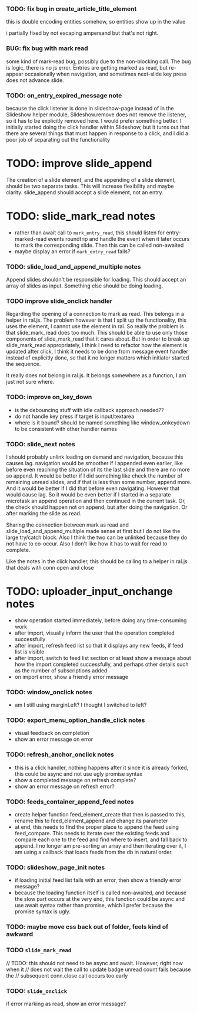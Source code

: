
### TODO: fix bug in create_article_title_element

this is double encoding entities somehow, so entities show up in the value

i partially fixed by not escaping ampersand but that's not right.

### BUG: fix bug with mark read
some kind of mark-read bug, possibly due to the non-blocking call. The bug is logic, there is no js error. Entries are getting marked as read, but re-appear occasionally when navigation, and sometimes next-slide key press does not advance slide.

### TODO: on_entry_expired_message note
because the click listener is done in slideshow-page instead of in the Slideshow helper module, Slideshow.remove does not remove the listener, so it has to be explicitly removed here. I would prefer something better. I initially started doing the click handler within Slideshow, but it turns out that there are several things that must happen in response to a click, and I did a poor job of separating out the functionality

# TODO: improve slide_append
The creation of a slide element, and the appending of a slide element, should be two separate tasks. This will increase flexibility and maybe clarity. slide_append should accept a slide element, not an entry.

# TODO: slide_mark_read notes

* rather than await call to `mark_entry_read`, this should listen for entry-marked-read events roundtrip and handle the event when it later occurs to mark the corresponding slide. Then this can be called non-awaited
* maybe display an error if `mark_entry_read` fails?

### TODO: slide_load_and_append_multiple notes
Append slides shouldn't be responsible for loading. This should accept an array of slides as input. Something else should be doing loading.

### TODO improve slide_onclick handler
Regarding the opening of a connection to mark as read. This belongs in a helper in ral.js. The problem however is that I split up the functionality, this uses the element, I cannot use the element in ral. So really the problem is that slide_mark_read does too much. This should be able to use only those components of slide_mark_read that it cares about. But in order to break up slide_mark_read appropriately, I think I need to refactor how the element is updated after click, I think it needs to be done from message event handler instead of explicitly done, so that it no longer matters which initiator started the sequence.

It really does not belong in ral.js. It belongs somewhere as a function, I am just not sure where.

### TODO: improve on_key_down
* is the debouncing stuff with idle callback approach needed??
* do not handle key press if target is input/textarea
* where is it bound? should be named something like window_onkeydown to be consistent with other handler names

### TODO: slide_next notes
I should probably unlink loading on demand and navigation, because this causes lag. navigation would be smoother if I appended even earlier, like before even reaching the situation of its the last slide and there are no more so append. It would be better if I did something like check the number of remaining unread slides, and if that is less than some number, append more. And it would be better if I did that before even navigating. However that would cause lag. So it would be even better if I started in a separate microtask an append operation and then continued in the current task. Or, the check should happen not on append, but after doing the navigation. Or after marking the slide as read.

Sharing the connection between mark as read and slide_load_and_append_multiple made sense at first but I do not like the large try/catch block. Also I think the two can be unlinked because they do not have to co-occur. Also I don't like how it has to wait for read to complete.

Like the notes in the click handler, this should be calling to a helper in ral.js that deals with conn open and close

# TODO: uploader_input_onchange notes
* show operation started immediately, before doing any time-consuming work
* after import, visually inform the user that the operation completed successfully
* after import, refresh feed list so that it displays any new feeds, if feed list is visible
* after import, switch to feed list section or at least show a message about how the import completed successfully, and perhaps other details such as the number of subscriptions added
* on import error, show a friendly error message

### TODO: window_onclick notes
* am I still using marginLeft? I thought I switched to left?

### TODO: export_menu_option_handle_click notes
* visual feedback on completion
* show an error message on error

### TODO: refresh_anchor_onclick notes
* this is a click handler, nothing happens after it since it is already forked, this could be async and not use ugly promise syntax
* show a completed message on refresh complete?
* show an error message on refresh error?

### TODO: feeds_container_append_feed notes
* create helper function feed_element_create that then is passed to this, rename this to feed_element_append and change its parameter
* at end, this needs to find the proper place to append the feed using feed_compare. This needs to iterate over the existing feeds and compare each one to the feed and find where to insert, and fall back to append. I no longer am pre-sorting an array and then iterating over it, I am using a callback that loads feeds from the db in natural order.

### TODO: slideshow_page_init notes
* if loading initial feed list fails with an error, then show a friendly error message?
* because the loading function itself is called non-awaited, and because the slow part occurs at the very end, this function could be async and use await syntax rather than promise, which I prefer because the promise syntax is ugly.

### TODO:  maybe move css back out of folder, feels kind of awkward

### TODO `slide_mark_read`

// TODO: this should not need to be async and await. However, right now when it
// does not wait the call to update badge unread count fails because the
// subsequent conn.close call occurs too early

### TODO: `slide_onclick`

if error marking as read, show an error message?
